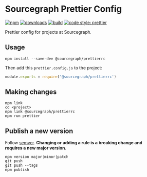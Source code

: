 
# Sourcegraph Prettier Config

[![npm](https://img.shields.io/npm/v/@sourcegraph/prettierrc.svg)](https://www.npmjs.com/package/@sourcegraph/prettierrc)
[![downloads](https://img.shields.io/npm/dt/@sourcegraph/prettierrc.svg)](https://www.npmjs.com/package/@sourcegraph/prettierrc)
[![build](https://travis-ci.org/sourcegraph/tsconfig.svg?branch=master)](https://travis-ci.org/sourcegraph/tsconfig)
[![code style: prettier](https://img.shields.io/badge/code_style-prettier-ff69b4.svg)](https://github.com/prettier/prettier)

Prettier config for projects at Sourcegraph.

## Usage

```
npm install --save-dev @sourcegraph/prettierrc
```

Then add this `prettier.config.js` to the project:

```js
module.exports = require('@sourcegraph/prettierrc')
```

## Making changes

```
npm link
cd <project>
npm link @sourcegraph/prettierrc
npm run prettier
```

## Publish a new version

Follow [semver](http://semver.org/). **Changing or adding a rule is a breaking change and requires a new major version**.

```
npm version major|minor|patch
git push
git push --tags
npm publish
```
